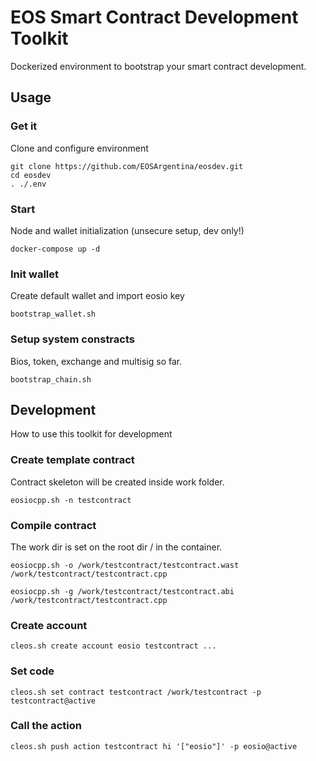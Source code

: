 # EOS Smart Contract Development Toolkit

Dockerized environment to bootstrap your smart contract development.

## Usage

### Get it

Clone and configure environment

    git clone https://github.com/EOSArgentina/eosdev.git
    cd eosdev
    . ./.env


### Start

Node and wallet initialization (unsecure setup, dev only!)

    docker-compose up -d


### Init wallet

Create default wallet and import eosio key

    bootstrap_wallet.sh


### Setup system constracts

Bios, token, exchange and multisig so far.

    bootstrap_chain.sh


## Development

How to use this toolkit for development

### Create template contract

Contract skeleton will be created inside work folder.

    eosiocpp.sh -n testcontract

### Compile contract

The work dir is set on the root dir / in the container.

    eosiocpp.sh -o /work/testcontract/testcontract.wast /work/testcontract/testcontract.cpp

    eosiocpp.sh -g /work/testcontract/testcontract.abi /work/testcontract/testcontract.cpp

### Create account

    cleos.sh create account eosio testcontract ...

### Set code

    cleos.sh set contract testcontract /work/testcontract -p testcontract@active

### Call the action

    cleos.sh push action testcontract hi '["eosio"]' -p eosio@active
